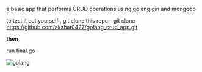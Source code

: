 a basic app that performs CRUD operations using golang gin and mongodb



to test it out yourself , git clone this repo - git clone https://github.com/akshat0427/golang_crud_app.git

**then**

run final.go

![golang](https://github.com/akshat0427/golang_crud_app/assets/100063366/0c788952-67f5-476c-aa24-066fa16b7d2e)
